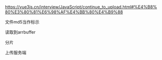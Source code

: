 https://vue3js.cn/interview/JavaScript/continue_to_upload.html#%E4%B8%80%E3%80%81%E6%98%AF%E4%BB%80%E4%B9%88

文件md5当作标示

读取到arrbuffer

分片

上传服务端

